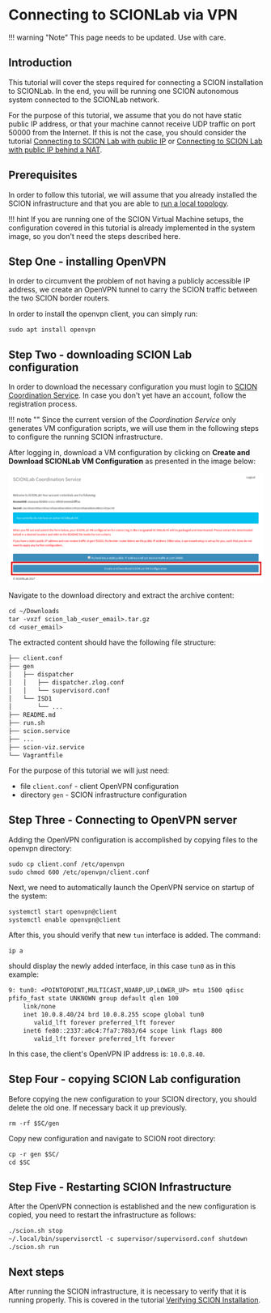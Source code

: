 # Connecting to SCIONLab via VPN

!!! warning "Note"
    This page needs to be updated. Use with care.

## Introduction

This tutorial will cover the steps required for connecting a SCION installation to SCIONLab. In the end, you will be running one SCION autonomous system connected to the SCIONLab network.

For the purpose of this tutorial, we assume that you do not have static public IP address, or that your machine cannot receive UDP traffic on port 50000 from the Internet. If this is not the case, you should consider the tutorial [Connecting to SCION Lab with public IP](/general_scion_configuration/public_ip.md) or [Connecting to SCION Lab with public IP behind a NAT](/general_scion_configuration/public_ip_nat.md).

## Prerequisites

In order to follow this tutorial, we will assume that you already installed the SCION infrastructure and that you are able to [run a local topology](/general_scion_configuration/local_top.md).

!!! hint
    If you are running one of the SCION Virtual Machine setups, the configuration covered in this tutorial is already implemented in the system image, so you don't need the steps described here.

## Step One - installing OpenVPN

In order to circumvent the problem of not having a publicly accessible IP address, we create an OpenVPN tunnel to carry the SCION traffic between the two SCION border routers.

In order to install the openvpn client, you can simply run:

```shell
sudo apt install openvpn
```

## Step Two - downloading SCION Lab configuration

In order to download the necessary configuration you must login to [SCION Coordination Service](https://www.scionlab.org/). In case you don't yet have an account, follow the registration process.

!!! note ""
    Since the current version of the *Coordination Service* only generates VM configuration scripts, we will use them in the following steps to configure the running SCION infrastructure.

After logging in, download a VM configuration by clicking on **Create and Download SCIONLab VM Configuration** as presented in the image below:

![SCIONLab download page](/images/scionlab_download_vm_openvpn_setup.png)

Navigate to the download directory and extract the archive content:

```shell
cd ~/Downloads
tar -vxzf scion_lab_<user_email>.tar.gz
cd <user_email>
```

The extracted content should have the following file structure:

```
├── client.conf
├── gen
│   ├── dispatcher
│   │   ├── dispatcher.zlog.conf
│   │   └── supervisord.conf
│   └── ISD1
│       └── ...
├── README.md
├── run.sh
├── scion.service
├── ...
├── scion-viz.service
└── Vagrantfile

```

For the purpose of this tutorial we will just need:

- file `client.conf` - client OpenVPN configuration
- directory `gen` - SCION infrastructure configuration

## Step Three - Connecting to OpenVPN server

Adding the OpenVPN configuration is accomplished by copying files to the openvpn directory:

```shell
sudo cp client.conf /etc/openvpn
sudo chmod 600 /etc/openvpn/client.conf
```

Next, we need to automatically launch the OpenVPN service on startup of the system:

```shell
systemctl start openvpn@client
systemctl enable openvpn@client
```

After this, you should verify that new `tun` interface is added. The command:

```shell
ip a
```

should display the newly added interface, in this case `tun0` as in this example:

```
9: tun0: <POINTOPOINT,MULTICAST,NOARP,UP,LOWER_UP> mtu 1500 qdisc pfifo_fast state UNKNOWN group default qlen 100
    link/none 
    inet 10.0.8.40/24 brd 10.0.8.255 scope global tun0
       valid_lft forever preferred_lft forever
    inet6 fe80::2337:a0c4:7fa7:78b3/64 scope link flags 800 
       valid_lft forever preferred_lft forever
```

In this case, the client's OpenVPN IP address is: `10.0.8.40`.

## Step Four - copying SCION Lab configuration

Before copying the new configuration to your SCION directory, you should delete the old one. If necessary back it up previously.

```shell
rm -rf $SC/gen
```

Copy new configuration and navigate to SCION root directory:

```shell
cp -r gen $SC/
cd $SC
```

## Step Five - Restarting SCION Infrastructure

After the OpenVPN connection is established and the new configuration is copied, you need to restart the infrastructure as follows:

```shell
./scion.sh stop
~/.local/bin/supervisorctl -c supervisor/supervisord.conf shutdown
./scion.sh run
```

## Next steps

After running the SCION infrastructure, it is necessary to verify that it is running properly. This is covered in the tutorial [Verifying SCION Installation](/general_scion_configuration/verifying_scion_installation.md).
